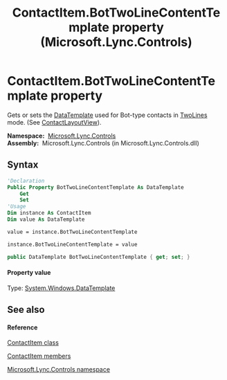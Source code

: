 ﻿---
title: ContactItem.BotTwoLineContentTemplate property  (Microsoft.Lync.Controls)
TOCTitle: 'BotTwoLineContentTemplate property '
ms:assetid: P:Microsoft.Lync.Controls.ContactItem.BotTwoLineContentTemplate_DI_3_UC_OCS14MrefLyncWPF
ms:mtpsurl: https://msdn.microsoft.com/en-us/library/microsoft.lync.controls.contactitem.bottwolinecontenttemplate_di_3_uc_ocs14mreflyncwpf(v=office.15)
ms:contentKeyID: 48592368
ms.date: 07/28/2014
mtps_version: v=office.15
f1_keywords:
- Microsoft.Lync.Controls.ContactItem.BotTwoLineContentTemplate
dev_langs:
- CSharp
- JScript
- VB
- other
---

# ContactItem.BotTwoLineContentTemplate property

Gets or sets the [DataTemplate](http://msdn2.microsoft.com/en-us/library/ms589297) used for Bot-type contacts in [TwoLines](contactlayoutoption-enumeration-microsoft-lync-controls_1.md) mode. (See [ContactLayoutView](contactitem-contactlayoutview-property-microsoft-lync-controls_1.md)).

**Namespace:**  [Microsoft.Lync.Controls](microsoft-lync-controls-namespace_1.md)  
**Assembly:**  Microsoft.Lync.Controls (in Microsoft.Lync.Controls.dll)

## Syntax

``` vb
'Declaration
Public Property BotTwoLineContentTemplate As DataTemplate
    Get
    Set
'Usage
Dim instance As ContactItem
Dim value As DataTemplate

value = instance.BotTwoLineContentTemplate

instance.BotTwoLineContentTemplate = value
```

``` csharp
public DataTemplate BotTwoLineContentTemplate { get; set; }
```

#### Property value

Type: [System.Windows.DataTemplate](http://msdn2.microsoft.com/en-us/library/ms589297)  

## See also

#### Reference

[ContactItem class](contactitem-class-microsoft-lync-controls_1.md)

[ContactItem members](contactitem-members-microsoft-lync-controls_1.md)

[Microsoft.Lync.Controls namespace](microsoft-lync-controls-namespace_1.md)


